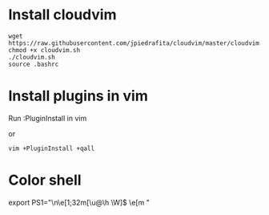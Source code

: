 # Install cloudvim

```
wget https://raw.githubusercontent.com/jpiedrafita/cloudvim/master/cloudvim.sh
chmod +x cloudvim.sh
./cloudvim.sh
source .bashrc
```

# Install plugins in vim
Run :PluginInstall in vim

or

```
vim +PluginInstall +qall
```

# Color shell
export PS1="\n\e[1;32m[\u@\h \W]\$ \e[m "
